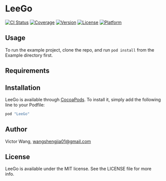 # LeeGo

[![CI Status](http://img.shields.io/travis/wangshengjia/LeeGo.svg?style=flat)](https://travis-ci.org/wangshengjia/LeeGo)
[![Coverage](https://img.shields.io/codecov/c/github/wangshengjia/LeeGo.svg)](https://codecov.io/github/wangshengjia/LeeGo?branch=develop)
[![Version](https://img.shields.io/cocoapods/v/LeeGo.svg?style=flat)](http://cocoapods.org/pods/LeeGo)
[![License](https://img.shields.io/cocoapods/l/LeeGo.svg?style=flat)](http://cocoapods.org/pods/LeeGo)
[![Platform](https://img.shields.io/cocoapods/p/LeeGo.svg?style=flat)](http://cocoapods.org/pods/LeeGo)

## Usage

To run the example project, clone the repo, and run `pod install` from the Example directory first.

## Requirements

## Installation

LeeGo is available through [CocoaPods](http://cocoapods.org). To install
it, simply add the following line to your Podfile:

```ruby
pod "LeeGo"
```

## Author

Victor Wang, wangshengjia01@gmail.com

## License

LeeGo is available under the MIT license. See the LICENSE file for more info.
